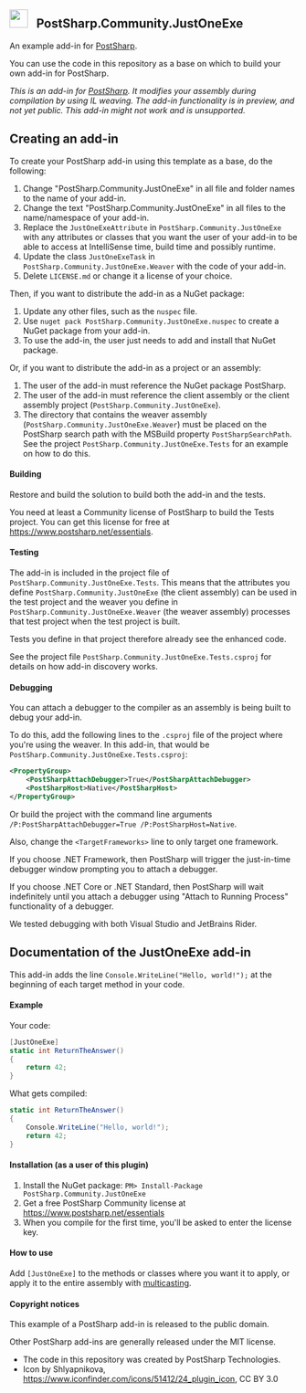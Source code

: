 ## <img src="https://cdn4.iconfinder.com/data/icons/Hypic_Icon_Pack_by_shlyapnikova/64/plugin_64.png" width="32"> &nbsp; PostSharp.Community.JustOneExe 
An example add-in for [PostSharp](https://postsharp.net).

You can use the code in this repository as a base on which to build your own add-in for PostSharp.

*This is an add-in for [PostSharp](https://postsharp.net). It modifies your assembly during compilation by using IL weaving. The add-in functionality is in preview, and not yet public. This add-in might not work and is unsupported.*

## Creating an add-in
To create your PostSharp add-in using this template as a base, do the following:
1. Change "PostSharp.Community.JustOneExe" in all file and folder names to the name of your add-in.
2. Change the text "PostSharp.Community.JustOneExe" in all files to the name/namespace of your add-in.
3. Replace the `JustOneExeAttribute` in `PostSharp.Community.JustOneExe` with any attributes or classes that you want the user of your add-in to be able to access at IntelliSense time, build time and possibly runtime.
4. Update the class `JustOneExeTask` in `PostSharp.Community.JustOneExe.Weaver` with the code of your add-in.
5. Delete `LICENSE.md` or change it a license of your choice.

Then, if you want to distribute the add-in as a NuGet package:
1. Update any other files, such as the `nuspec` file.
2. Use `nuget pack PostSharp.Community.JustOneExe.nuspec` to create a NuGet package from your add-in.
3. To use the add-in, the user just needs to add and install that NuGet package.

Or, if you want to distribute the add-in as a project or an assembly:
1. The user of the add-in must reference the NuGet package PostSharp.
2. The user of the add-in must reference the client assembly or the client assembly project (`PostSharp.Community.JustOneExe`).
3. The directory that contains the weaver assembly (`PostSharp.Community.JustOneExe.Weaver`) must be placed on the PostSharp search path with the MSBuild property `PostSharpSearchPath`. See the project `PostSharp.Community.JustOneExe.Tests` for an example on how to do this.

#### Building
Restore and build the solution to build both the add-in and the tests.

You need at least a Community license of PostSharp to build the Tests project. You can get this license for free 
at https://www.postsharp.net/essentials.

#### Testing
The add-in is included in the project file of `PostSharp.Community.JustOneExe.Tests`. This means that the attributes you
define `PostSharp.Community.JustOneExe` (the client assembly) can be used in the test project and the weaver you define
in `PostSharp.Community.JustOneExe.Weaver` (the weaver assembly) processes that test project when the test project is built.

Tests you define in that project therefore already see the enhanced code. 

See the project file `PostSharp.Community.JustOneExe.Tests.csproj` for details on how add-in discovery works.

#### Debugging
You can attach a debugger to the compiler as an assembly is being built to debug your add-in.

To do this, add the following lines to the `.csproj` file of the project where you're using the weaver. In this add-in, that would be `PostSharp.Community.JustOneExe.Tests.csproj`:

```xml
<PropertyGroup>
    <PostSharpAttachDebugger>True</PostSharpAttachDebugger>
    <PostSharpHost>Native</PostSharpHost>
</PropertyGroup>
```
Or build the project with the command line arguments `/P:PostSharpAttachDebugger=True /P:PostSharpHost=Native`.

Also, change the `<TargetFrameworks>` line to only target one framework.

If you choose .NET Framework, then PostSharp will trigger the just-in-time debugger window prompting you to attach a debugger.

If you choose .NET Core or .NET Standard, then PostSharp will wait indefinitely until you attach a debugger using "Attach to Running Process" functionality of a debugger.

We tested debugging with both Visual Studio and JetBrains Rider.

## Documentation of the JustOneExe add-in
This add-in adds the line `Console.WriteLine("Hello, world!");` at the beginning of each target method in your code.
 
#### Example
Your code:
```csharp
[JustOneExe]
static int ReturnTheAnswer() 
{
    return 42;
}
```
What gets compiled:
```csharp
static int ReturnTheAnswer() 
{
    Console.WriteLine("Hello, world!");
    return 42;
}
```

#### Installation (as a user of this plugin)
1. Install the NuGet package: `PM> Install-Package PostSharp.Community.JustOneExe`
2. Get a free PostSharp Community license at https://www.postsharp.net/essentials
3. When you compile for the first time, you'll be asked to enter the license key.

#### How to use
Add `[JustOneExe]` to the methods or classes where you want it to apply, or apply it to the entire assembly with [multicasting](https://doc.postsharp.net/attribute-multicasting).

#### Copyright notices
This example of a PostSharp add-in is released to the public domain.

Other PostSharp add-ins are generally released under the MIT license.

* The code in this repository was created by PostSharp Technologies.
* Icon by Shlyapnikova, https://www.iconfinder.com/icons/51412/24_plugin_icon, CC BY 3.0